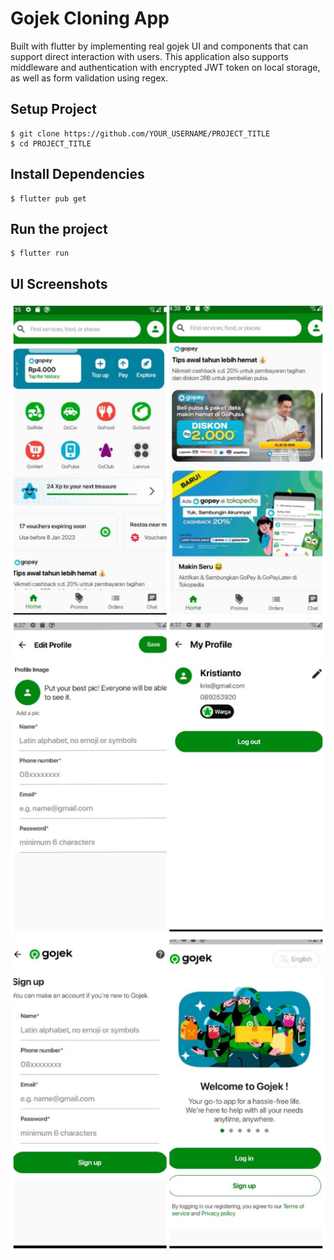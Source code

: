 # Gojek Cloning App

Built with flutter by implementing real gojek UI and components that can support direct interaction with users. This application also supports middleware and authentication with encrypted JWT token on local storage, as well as form validation using regex.

## Setup Project

    $ git clone https://github.com/YOUR_USERNAME/PROJECT_TITLE
    $ cd PROJECT_TITLE

## Install Dependencies

    $ flutter pub get

## Run the project
    $ flutter run

## UI Screenshots
![UI1](screenshots/Gojek_UI1.jpg)
![UI2](screenshots/Gojek_UI2.jpg)
![UI3](screenshots/Gojek_UI3.jpg)
